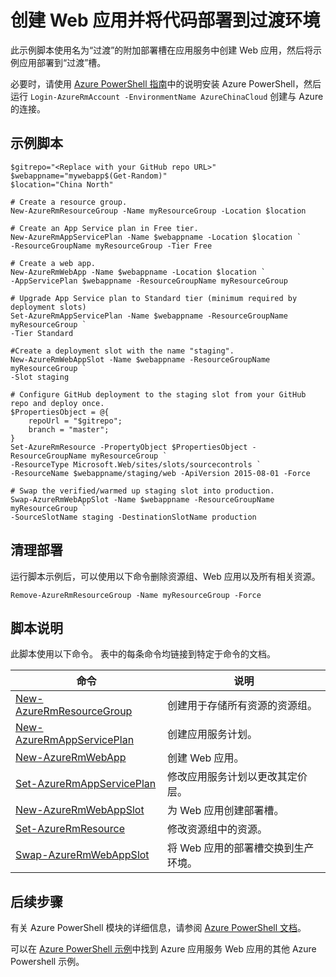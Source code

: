 <properties
    pageTitle="Azure PowerShell 脚本示例 - 创建 Web 应用并将代码部署到过渡环境 | Azure"
    description="Azure PowerShell 脚本示例 - 创建 Web 应用并将代码部署到过渡环境"
    services="app-service\web"
    documentationcenter=""
    author="cephalin"
    manager="erikre"
    editor=""
    tags="azure-service-management"
    translationtype="Human Translation" />
<tags
    ms.assetid="27cf0680-c3a9-4a58-9f71-6dec09f6b874"
    ms.service="app-service-web"
    ms.workload="web"
    ms.devlang="na"
    ms.topic="article"
    ms.date="03/20/2017"
    wacn.date="04/24/2017"
    ms.author="cephalin"
    ms.sourcegitcommit="a114d832e9c5320e9a109c9020fcaa2f2fdd43a9"
    ms.openlocfilehash="8289bf6e357c54599956c063612c43debde69a81"
    ms.lasthandoff="04/14/2017" />

# <a name="create-a-web-app-and-deploy-code-to-a-staging-environment"></a>创建 Web 应用并将代码部署到过渡环境

此示例脚本使用名为“过渡”的附加部署槽在应用服务中创建 Web 应用，然后将示例应用部署到“过渡”槽。

必要时，请使用 [Azure PowerShell 指南](https://docs.microsoft.com/zh-cn/powershell/azureps-cmdlets-docs/)中的说明安装 Azure PowerShell，然后运行 `Login-AzureRmAccount -EnvironmentName AzureChinaCloud` 创建与 Azure 的连接。

## <a name="sample-script"></a>示例脚本

    $gitrepo="<Replace with your GitHub repo URL>"
    $webappname="mywebapp$(Get-Random)"
    $location="China North"

    # Create a resource group.
    New-AzureRmResourceGroup -Name myResourceGroup -Location $location

    # Create an App Service plan in Free tier.
    New-AzureRmAppServicePlan -Name $webappname -Location $location `
    -ResourceGroupName myResourceGroup -Tier Free

    # Create a web app.
    New-AzureRmWebApp -Name $webappname -Location $location `
    -AppServicePlan $webappname -ResourceGroupName myResourceGroup

    # Upgrade App Service plan to Standard tier (minimum required by deployment slots)
    Set-AzureRmAppServicePlan -Name $webappname -ResourceGroupName myResourceGroup `
    -Tier Standard

    #Create a deployment slot with the name "staging".
    New-AzureRmWebAppSlot -Name $webappname -ResourceGroupName myResourceGroup `
    -Slot staging

    # Configure GitHub deployment to the staging slot from your GitHub repo and deploy once.
    $PropertiesObject = @{
        repoUrl = "$gitrepo";
        branch = "master";
    }
    Set-AzureRmResource -PropertyObject $PropertiesObject -ResourceGroupName myResourceGroup `
    -ResourceType Microsoft.Web/sites/slots/sourcecontrols `
    -ResourceName $webappname/staging/web -ApiVersion 2015-08-01 -Force

    # Swap the verified/warmed up staging slot into production.
    Swap-AzureRmWebAppSlot -Name $webappname -ResourceGroupName myResourceGroup `
    -SourceSlotName staging -DestinationSlotName production

## <a name="clean-up-deployment"></a>清理部署 

运行脚本示例后，可以使用以下命令删除资源组、Web 应用以及所有相关资源。

    Remove-AzureRmResourceGroup -Name myResourceGroup -Force

## <a name="script-explanation"></a>脚本说明

此脚本使用以下命令。 表中的每条命令均链接到特定于命令的文档。

| 命令 | 说明 |
|---|---|
| [New-AzureRmResourceGroup](https://docs.microsoft.com/zh-cn/powershell/resourcemanager/AzureRM.Resources/v3.5.0/new-azurermresourcegroup) | 创建用于存储所有资源的资源组。 |
| [New-AzureRmAppServicePlan](https://docs.microsoft.com/zh-cn/powershell/resourcemanager/azurerm.websites/v2.5.0/new-azurermappserviceplan) | 创建应用服务计划。 |
| [New-AzureRmWebApp](https://docs.microsoft.com/zh-cn/powershell/resourcemanager/azurerm.websites/v2.5.0/new-azurermwebapp) | 创建 Web 应用。 |
| [Set-AzureRmAppServicePlan](https://docs.microsoft.com/zh-cn/powershell/resourcemanager/azurerm.websites/v2.5.0/set-azurermappserviceplan) | 修改应用服务计划以更改其定价层。 |
| [New-AzureRmWebAppSlot](https://docs.microsoft.com/zh-cn/powershell/resourcemanager/azurerm.websites/v2.5.0/new-azurermwebappslot) | 为 Web 应用创建部署槽。 |
| [Set-AzureRmResource](https://docs.microsoft.com/zh-cn/powershell/resourcemanager/azurerm.resources/v3.5.0/set-azurermresource) | 修改资源组中的资源。 |
| [Swap-AzureRmWebAppSlot](https://docs.microsoft.com/zh-cn/powershell/resourcemanager/azurerm.websites/v2.5.0/swap-azurermwebappslot) | 将 Web 应用的部署槽交换到生产环境。 |

## <a name="next-steps"></a>后续步骤

有关 Azure PowerShell 模块的详细信息，请参阅 [Azure PowerShell 文档](https://docs.microsoft.com/zh-cn/powershell/azureps-cmdlets-docs/)。

可以在 [Azure PowerShell 示例](/documentation/articles/app-service-powershell-samples/)中找到 Azure 应用服务 Web 应用的其他 Azure Powershell 示例。